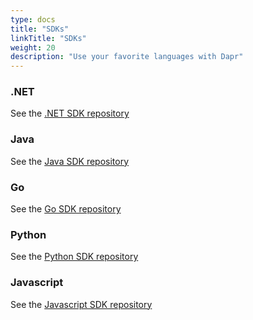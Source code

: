 ```yaml
---
type: docs
title: "SDKs"
linkTitle: "SDKs"
weight: 20
description: "Use your favorite languages with Dapr"
---
```


### .NET
See the [.NET SDK repository](https://github.com/dapr/dotnet-sdk)

### Java
See the [Java SDK repository](https://github.com/dapr/java-sdk)

### Go
See the [Go SDK repository](https://github.com/dapr/go-sdk)

### Python
See the [Python SDK repository](https://github.com/dapr/python-sdk)

### Javascript
See the [Javascript SDK repository](https://github.com/dapr/js-sdk)